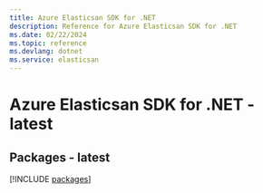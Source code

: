 ```yaml
---
title: Azure Elasticsan SDK for .NET
description: Reference for Azure Elasticsan SDK for .NET
ms.date: 02/22/2024
ms.topic: reference
ms.devlang: dotnet
ms.service: elasticsan
---
```

# Azure Elasticsan SDK for .NET - latest
## Packages - latest
[!INCLUDE [packages](elasticsan-index.md)]